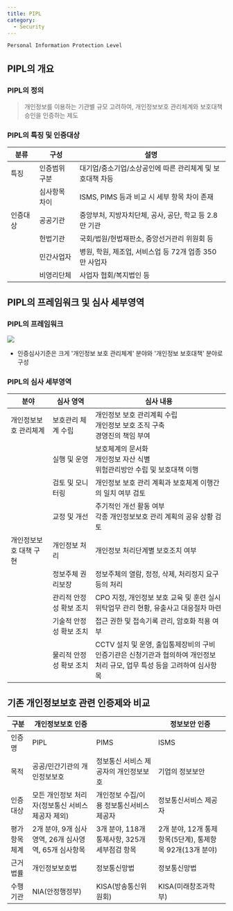 ```yaml
---
title: PIPL
category:
  - Security
---
```


`Personal Information Protection Level`

## PIPL의 개요
### PIPL의 정의
> 개인정보를 이용하는 기관별 규모 고려하여, 개인정보보호 관리체계와 보호대책 승인을 인증하는 제도

### PIPL의 특징 및 인증대상

|분류|구성|설명|
|---|---|---|
|특징|인증범위 구분|대기업/중소기업/소상공인에 따른 관리체계 및 보호대책 차등|
| |심사항목 차이|ISMS, PIMS 등과 비교 시 세부 항목 차이 존재|
|인증대상|공공기관|중앙부처, 지방자치단체, 공사, 공단, 학교 등 2.8만 기관|
| |헌법기관|국회/법원/헌법재판소, 중앙선거관리 위원회 등|
| |민간사업자|병원, 학원, 제조업, 서비스업 등 72개 업종 350만 사업자|
| |비영리단체|사업자 협회/복지법인 등|

## PIPL의 프레임워크 및 심사 세부영역
### PIPL의 프레임워크
![](http://image.ahnlab.com/comm/info/1311297068773094.JPG)

* 인증심사기준은 크게 '개인정보 보호 관리체계' 분야와 '개인정보 보호대책' 분야로 구성

### PIPL의 심사 세부영역

|분야|심사 영역|심사 내용|
|---|------|-------|
|개인정보보호 관리체계|보호관리 체계 수립|개인정보 보호 관리계획 수립<br>개인정보 보호 조직 구축<br>경영진의 책임 부여|
| |실행 및 운영|보호체계의 문서화<br>개인정보 자산 식별<br>위험관리방안 수립 및 보호대책 이행|
| |검토 및 모니터링|개인정보 보호 관리 계획과 보호체계 이행간의 일치 여부 검토|
| |교정 및 개선|주기적인 개선 활동 여부<br>각종 개인정보보호 관리 계획의 공유 상황 검토|
|개인정보보호 대책 구현|개인정보 처리|개인정보 처리단계별 보호조치 여부|
| |정보주체 권리보장|정보주체의 열람, 정정, 삭제, 처리정지 요구 등의 처리|
| |관리적 안정성 확보 조치|CPO 지정, 개인정보 보호 교육 및 훈련 실시<br>위탁업무 관리 현황, 유출사고 대응절차 마련|
| |기술적 안정성 확보 조치|접근 권한 및 접속기록 관리, 암호화 적용 여부|
| |물리적 안정성 확보 조치|CCTV 설치 및 운영, 출입통제장비의 구비<br>인증기관은 신청기관과 협의하여 개인정보 처리 규모, 업무 특성 등을 고려하여 심사항목|

## 기존 개인정보보호 관련 인증제와 비교

|구분|개인정보보호 인증| |정보보안 인증|
|---|-------------|---|-------|
|인증명|PIPL|PIMS|ISMS|
|목적|공공/민간기관의 개인정보보호|정보통신 서비스 제공자의 개인정보보호|기업의 정보보안|
|인증대상|모든 개인정보 처리자(정보통신 서비스 제공자 제외)|개인정보 수집/이용 정보통신서비스 제공자|정보통신서비스 제공자|
|평가항목체계|2개 분야, 9개 심사영역, 26개 심사영역, 65개 심사항목|3개 분야, 118개 통제사항, 325개 세부점검 항목|2개 분야, 12개 통제항목(5단계), 통제항목 92개(13개 분야)|
|근거법률|개인정보보호법|정보통신망법|정보통신망법|
|수행기관|NIA(안정행정부)|KISA(방송통신위원회)|KISA(미래창조과학부)|
